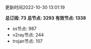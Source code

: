 更新时间2022-10-30 13:01:19

**总订阅: 73**
**总节点: 3293**
**有效节点: 1338**
- ss节点: 987
- v2ray节点: 244
- trojan节点: 107
